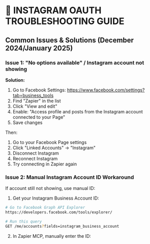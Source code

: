# 🔧 INSTAGRAM OAUTH TROUBLESHOOTING GUIDE

## Common Issues & Solutions (December 2024/January 2025)

### Issue 1: "No options available" / Instagram account not showing

**Solution:**
1. Go to Facebook Settings: https://www.facebook.com/settings?tab=business_tools
2. Find "Zapier" in the list
3. Click "View and edit"
4. Enable: "Access profile and posts from the Instagram account connected to your Page"
5. Save changes

Then:
1. Go to your Facebook Page settings
2. Click "Linked Accounts" → "Instagram"
3. Disconnect Instagram
4. Reconnect Instagram
5. Try connecting in Zapier again

### Issue 2: Manual Instagram Account ID Workaround

If account still not showing, use manual ID:

1. Get your Instagram Business Account ID:
```bash
# Go to Facebook Graph API Explorer
https://developers.facebook.com/tools/explorer/

# Run this query
GET /me/accounts?fields=instagram_business_account
```

2. In Zapier MCP, manually enter the ID: